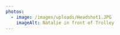 ```yaml
---
photos:
  - image: /images/uploads/Headshot1.JPG
    imageAlt: Natalie in front of Trolley
---
```



